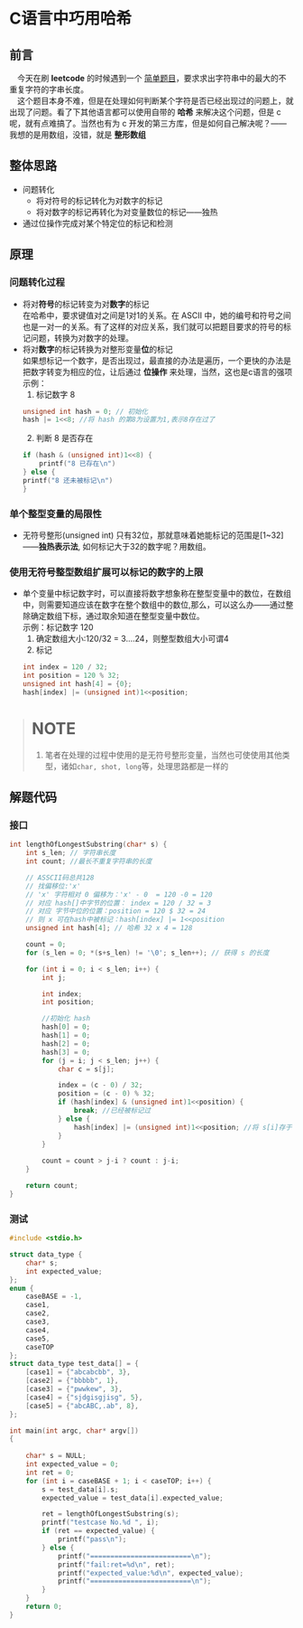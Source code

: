 # C语言中巧用哈希
## 前言
&emsp;今天在刷 **leetcode** 的时候遇到一个 [简单题目](https://leetcode.cn/problems/longest-substring-without-repeating-characters/description/)，要求求出字符串中的最大的不重复字符的字串长度。  
&emsp;这个题目本身不难，但是在处理如何判断某个字符是否已经出现过的问题上，就出现了问题。看了下其他语言都可以使用自带的 **哈希** 来解决这个问题，但是 c 呢，就有点难搞了。当然也有为 c 开发的第三方库，但是如何自己解决呢？——我想的是用数组，没错，就是 **整形数组**
## 整体思路
* 问题转化
    * 将对符号的标记转化为对数字的标记
    * 将对数字的标记再转化为对变量数位的标记——独热
* 通过位操作完成对某个特定位的标记和检测

## 原理
### 问题转化过程
* 将对**符号**的标记转变为对**数字**的标记  
在哈希中，要求键值对之间是1对1的关系。在 ASCII 中，她的编号和符号之间也是一对一的关系。有了这样的对应关系，我们就可以把题目要求的符号的标记问题，转换为对数字的处理。
* 将对**数字**的标记转换为对整形变量**位**的标记  
如果想标记一个数字，是否出现过，最直接的办法是遍历，一个更快的办法是把数字转变为相应的位，让后通过 **位操作** 来处理，当然，这也是c语言的强项  
示例：
    1. 标记数字 8
    ```c
    unsigned int hash = 0; // 初始化
    hash |= 1<<8; //将 hash 的第8为设置为1,表示8存在过了
    ```
    2. 判断 8 是否存在
    ```c
    if (hash & (unsigned int)1<<8) {
        printf("8 已存在\n")
    } else {
    printf("8 还未被标记\n")
    }
    ```
### 单个整型变量的局限性
* 无符号整形(unsigned int) 只有32位，那就意味着她能标记的范围是[1~32]——**独热表示法**, 如何标记大于32的数字呢？用数组。
### 使用无符号整型数组扩展可以标记的数字的上限
* 单个变量中标记数字时，可以直接将数字想象称在整型变量中的数位，在数组中，则需要知道应该在数字在整个数组中的数位,那么，可以这么办——通过整除确定数组下标，通过取余知道在整型变量中数位。  
示例：标记数字 120  
    1. 确定数组大小:120/32 = 3....24，则整型数组大小可谓4  
    2. 标记  
    ```c
    int index = 120 / 32;
    int position = 120 % 32;
    unsigned int hash[4] = {0};
    hash[index] |= (unsigned int)1<<position;
    ```
># NOTE
> 1. 笔者在处理的过程中使用的是无符号整形变量，当然也可使使用其他类型，诸如`char, shot, long`等，处理思路都是一样的
## 解题代码
### 接口
```c
int lengthOfLongestSubstring(char* s) {
	int s_len; // 字符串长度
	int count; //最长不重复字符串的长度

	// ASSCII码总共128
	// 找偏移位:'x'
	// 'x' 字符相对 0 偏移为：'x' - 0  = 120 -0 = 120
	// 对应 hash[]中字节的位置： index = 120 / 32 = 3
	// 对应 字节中位的位置：position = 120 $ 32 = 24
	// 则 x 可在hash中被标记：hash[index] |= 1<<position
	unsigned int hash[4]; // 哈希 32 x 4 = 128

	count = 0;
	for (s_len = 0; *(s+s_len) != '\0'; s_len++); // 获得 s 的长度

	for (int i = 0; i < s_len; i++) {
		int j;

		int index;
		int position;

		//初始化 hash
		hash[0] = 0;
		hash[1] = 0;
		hash[2] = 0;
		hash[3] = 0;
		for (j = i; j < s_len; j++) {
			char c = s[j];

			index = (c - 0) / 32;
			position = (c - 0) % 32;
			if (hash[index] & (unsigned int)1<<position) {
				break; //已经被标记过
			} else {
				hash[index] |= (unsigned int)1<<position; //将 s[i]存于 hash中
			}
		}
		
		count = count > j-i ? count : j-i;
	}

	return count;
}

```
### 测试 
```c
#include <stdio.h>

struct data_type {
	char* s;
	int expected_value;
};
enum {
	caseBASE = -1,
	case1,
	case2,
	case3,
	case4,
	case5,
	caseTOP
};
struct data_type test_data[] = {
	[case1] = {"abcabcbb", 3},
	[case2] = {"bbbbb", 1},
	[case3] = {"pwwkew", 3},
	[case4] = {"sjdgisgjisg", 5},
	[case5] = {"abcABC,.ab", 8},
};

int main(int argc, char* argv[])
{
	
	char* s = NULL;
	int expected_value = 0;
	int ret = 0;
	for (int i = caseBASE + 1; i < caseTOP; i++) {
		s = test_data[i].s;
		expected_value = test_data[i].expected_value;

		ret = lengthOfLongestSubstring(s);
		printf("testcase No.%d ", i);
		if (ret == expected_value) {
			printf("pass\n");
		} else {
			printf("=========================\n");
			printf("fail:ret=%d\n", ret);
			printf("expected_value:%d\n", expected_value);
			printf("=========================\n");
		}
	}
	return 0;
}
```
